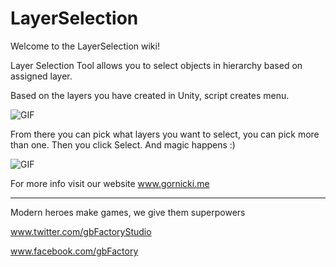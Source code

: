 # LayerSelection

Welcome to the LayerSelection wiki!

Layer Selection Tool allows you to select objects in hierarchy based on assigned layer.

Based on the layers you have created in Unity, script creates menu.

![GIF](http://www.gornicki.me/wp-content/uploads/2015/08/layer2.gif)

From there you can pick what layers you want to select, you can pick more than one. Then you click Select. And magic happens :)

![GIF](http://www.gornicki.me/wp-content/uploads/2015/08/layer.gif)

For more info visit our website www.gornicki.me

------------------------------------------------------------------
Modern heroes make games, we give them superpowers

www.twitter.com/gbFactoryStudio

www.facebook.com/gbFactory
